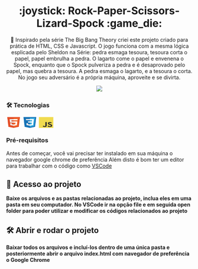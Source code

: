 <h1 align="center"> :joystick: Rock-Paper-Scissors-Lizard-Spock :game_die:	</h1> 
<p align="center"> 🚀 Inspirado pela série The Big Bang Theory criei este projeto criado para prática de HTML, CSS e Javascript. O jogo funciona com a mesma lógica
esplicada pelo Sheldon na Série: pedra esmaga tesoura, tesoura corta o papel, papel embrulha a pedra. O lagarto come o papel e envenena o Spock, enquanto que o Spock pulveriza a pedra e é desaprovado pelo papel, mas quebra a tesoura. A pedra esmaga o lagarto, e a tesoura o corta. No jogo seu adversário é a própria máquina, aproveite e se divirta.</p>

<p align="center">
<img src="http://img.shields.io/static/v1?label=STATUS&message=CONCLUIDO&color=GREEN&style=for-the-badge"/>
</p>

 
### 🛠 Tecnologias
<div style="display: inline_block">
  <img align="center" alt="fabio-HTML" height="30" width="40" src="https://raw.githubusercontent.com/devicons/devicon/master/icons/html5/html5-original.svg">
  <img align="center" alt="fabio-CSS" height="30" width="40" src="https://raw.githubusercontent.com/devicons/devicon/master/icons/css3/css3-original.svg">
  <img align="center" alt="fabio-CSS" height="30" width="40" src="https://raw.githubusercontent.com/devicons/devicon/master/icons/javascript/javascript-original.svg">
</div>
</div>

### Pré-requisitos
Antes de começar, você vai precisar ter instalado em sua máquina o navegador google chrome de preferência
Além disto é bom ter um editor para trabalhar com o código como [VSCode](https://code.visualstudio.com/)

## 📁 Acesso ao projeto

**Baixe os arquivos e as pastas relacionadas ao projeto, inclua eles em uma pasta em seu computador. No VSCode ir na opção file e em seguida open folder para poder
utilizar e modificar os códigos relacionados ao projeto**

## 🛠️ Abrir e rodar o projeto

**Baixar todos os arquivos e incluí-los dentro de uma única pasta e posteriormente abrir o arquivo index.html com navegador de preferência o Google Chrome**

